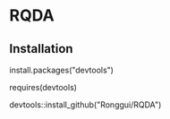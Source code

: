 # RQDA

## Installation

install.packages("devtools")

requires(devtools)

devtools::install_github("Ronggui/RQDA")
